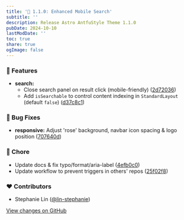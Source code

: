 ```yaml
---
title: '🔎 1.1.0: Enhanced Mobile Search'
subtitle: ''
description: Release Astro AntfuStyle Theme 1.1.0
pubDate: 2024-10-10
lastModDate: ''
toc: true
share: true
ogImage: false
---
```


### 🚀 Features

- **search:** 
  - Close search panel on result click (mobile-friendly) ([2d72036](https://github.com/lin-stephanie/astro-antfustyle-theme/commit/2d72036))
  - Add `isSearchable` to control content indexing in `StandardLayout` (default `false`) ([d37c8c1](https://github.com/lin-stephanie/astro-antfustyle-theme/commit/d37c8c1))

### 🐞 Bug Fixes

- **responsive:** Adjust 'rose' background, navbar icon spacing & logo position ([707640d](https://github.com/lin-stephanie/astro-antfustyle-theme/commit/707640d))

### 🏡 Chore

- Update docs & fix typo/format/aria-label ([4efb0c0](https://github.com/lin-stephanie/astro-antfustyle-theme/commit/4efb0c0))
- Update workflow to prevent triggers in others' repos ([25f02f8](https://github.com/lin-stephanie/astro-antfustyle-theme/commit/25f02f8))

### ❤️ Contributors

- Stephanie Lin ([@lin-stephanie](http://github.com/lin-stephanie))

[View changes on GitHub](https://github.com/lin-stephanie/astro-antfustyle-theme/compare/1.0.0...1.1.0)
